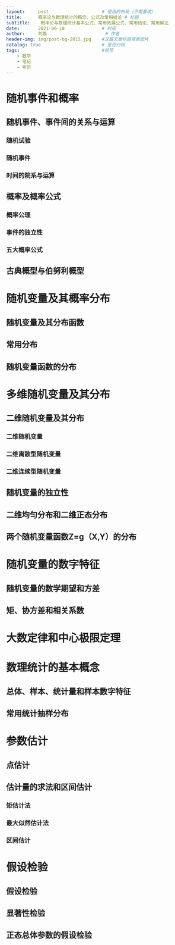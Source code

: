 ```yaml
---
layout:     post   				    # 使用的布局（不需要改）
title:      概率论与数理统计的概念、公式及常用结论	# 标题 
subtitle:    概率论与数理统计基本公式、常用拓展公式、常用结论、常用解法
date:       2021-06-18 				# 时间
author:     刘晨 						# 作者
header-img: img/post-bg-2015.jpg 	#这篇文章标题背景图片
catalog: true 						# 是否归档
tags:								#标签
    - 数学
    - 笔记
    - 考研
---
```


# 随机事件和概率
## 随机事件、事件间的关系与运算
### 随机试验
### 随机事件
### 时间的院系与运算

## 概率及概率公式
### 概率公理
### 事件的独立性
### 五大概率公式

## 古典概型与伯努利概型



# 随机变量及其概率分布
## 随机变量及其分布函数
## 常用分布
## 随机变量函数的分布



# 多维随机变量及其分布
## 二维随机变量及其分布
### 二维随机变量
### 二维离散型随机变量
### 二维连续型随机变量

## 随机变量的独立性

## 二维均匀分布和二维正态分布

## 两个随机变量函数Z=g（X,Y）的分布




# 随机变量的数字特征
## 随机变量的数学期望和方差
## 矩、协方差和相关系数



# 大数定律和中心极限定理






# 数理统计的基本概念

## 总体、样本、统计量和样本数字特征
## 常用统计抽样分布




# 参数估计
## 点估计
## 估计量的求法和区间估计
### 矩估计法
### 最大似然估计法
### 区间估计




# 假设检验
## 假设检验
## 显著性检验
## 正态总体参数的假设检验